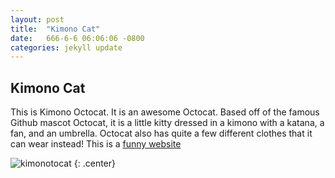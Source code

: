 ```yaml
---
layout: post
title:  "Kimono Cat"
date:   666-6-6 06:06:06 -0800
categories: jekyll update
---
```

## Kimono Cat

This is Kimono Octocat. It is an awesome Octocat. Based off of the famous Github mascot Octocat, it is a little kitty dressed in a kimono with a katana, a fan, and an umbrella. Octocat also has quite a few different clothes that it can wear instead! This is a [funny website](https://www.breadfish.co.uk.com)

![kimonotocat](https://octodex.github.com/images/kimonotocat.png)
{: .center}